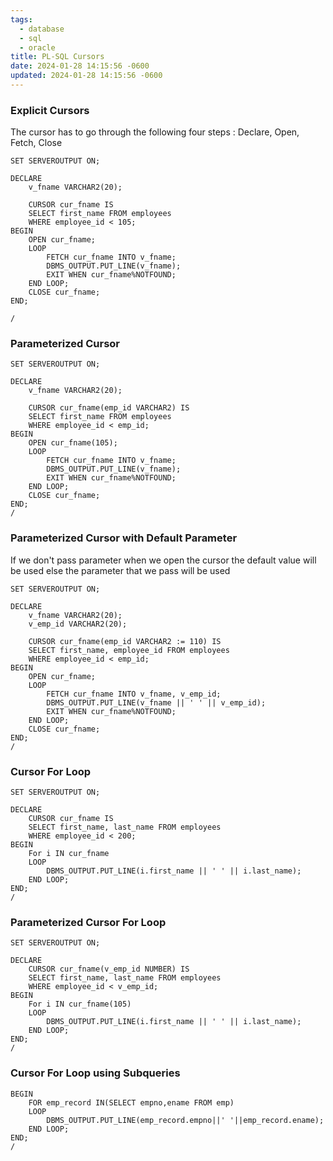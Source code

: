 ```yaml
---
tags:
  - database
  - sql
  - oracle
title: PL-SQL Cursors
date: 2024-01-28 14:15:56 -0600
updated: 2024-01-28 14:15:56 -0600
---
```


### Explicit Cursors

The cursor has to go through the following four steps : Declare, Open, Fetch, Close

````plsql
SET SERVEROUTPUT ON;

DECLARE
	v_fname VARCHAR2(20);
	
	CURSOR cur_fname IS
	SELECT first_name FROM employees
	WHERE employee_id < 105;
BEGIN
	OPEN cur_fname;
	LOOP
		FETCH cur_fname INTO v_fname;
		DBMS_OUTPUT.PUT_LINE(v_fname);
		EXIT WHEN cur_fname%NOTFOUND;
	END LOOP;
	CLOSE cur_fname;
END;

/
````

### Parameterized Cursor

````plsql
SET SERVEROUTPUT ON;

DECLARE
	v_fname VARCHAR2(20);
	
	CURSOR cur_fname(emp_id VARCHAR2) IS
	SELECT first_name FROM employees
	WHERE employee_id < emp_id;
BEGIN
	OPEN cur_fname(105);
	LOOP
		FETCH cur_fname INTO v_fname;
		DBMS_OUTPUT.PUT_LINE(v_fname);
		EXIT WHEN cur_fname%NOTFOUND;
	END LOOP;
	CLOSE cur_fname;
END;
/
````

### Parameterized Cursor with Default Parameter

If we don't pass parameter when we open the cursor the default value will be used else the parameter that we pass will be used

````plsql
SET SERVEROUTPUT ON;

DECLARE
	v_fname VARCHAR2(20);
	v_emp_id VARCHAR2(20);
	
	CURSOR cur_fname(emp_id VARCHAR2 := 110) IS
	SELECT first_name, employee_id FROM employees
	WHERE employee_id < emp_id;
BEGIN
	OPEN cur_fname;
	LOOP
		FETCH cur_fname INTO v_fname, v_emp_id;
		DBMS_OUTPUT.PUT_LINE(v_fname || ' ' || v_emp_id);
		EXIT WHEN cur_fname%NOTFOUND;
	END LOOP;
	CLOSE cur_fname;
END;
/
````

### Cursor For Loop

````plsql
SET SERVEROUTPUT ON;

DECLARE
	CURSOR cur_fname IS
	SELECT first_name, last_name FROM employees
	WHERE employee_id < 200;
BEGIN
	For i IN cur_fname
	LOOP
		DBMS_OUTPUT.PUT_LINE(i.first_name || ' ' || i.last_name);
	END LOOP;
END;
/
````

### Parameterized Cursor For Loop

````plsql
SET SERVEROUTPUT ON;

DECLARE
	CURSOR cur_fname(v_emp_id NUMBER) IS
	SELECT first_name, last_name FROM employees
	WHERE employee_id < v_emp_id;
BEGIN
	For i IN cur_fname(105)
	LOOP
		DBMS_OUTPUT.PUT_LINE(i.first_name || ' ' || i.last_name);
	END LOOP;
END;
/
````

### Cursor For Loop using Subqueries

````plsql
BEGIN
	FOR emp_record IN(SELECT empno,ename FROM emp)
	LOOP
		DBMS_OUTPUT.PUT_LINE(emp_record.empno||' '||emp_record.ename);
	END LOOP;
END;
/
````
